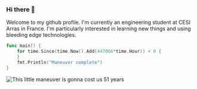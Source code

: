 ### Hi there 👋

Welcome to my github profile.
I'm currently an engineering student at CESI Arras in France.
I'm particularly interested in learning new things and using bleeding edge technologies.

```go
func main() {
    for time.Since(time.Now().Add(447066*time.Hour)) < 0 {
    }
    fmt.Println("Maneuver complete")
}
```
![This little maneuver is gonna cost us 51 years](https://cdn.discordapp.com/attachments/712613316492787764/727099093087813722/Eaa-VaaXgAEctCR.png)
